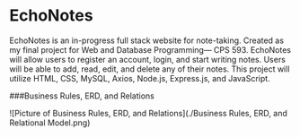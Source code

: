 
# EchoNotes 

EchoNotes is an in-progress full stack website for note-taking. Created as my final project for Web and Database Programming— CPS 593. 
EchoNotes will allow users to register an account, login, and start writing notes. Users will be able to add, read, edit, and delete any of their notes.
This project will utilize HTML, CSS, MySQL, Axios, Node.js, Express.js, and JavaScript.

###Business Rules, ERD, and Relations


![Picture of Business Rules, ERD, and Relations](./Business Rules, ERD, and Relational Model.png)

